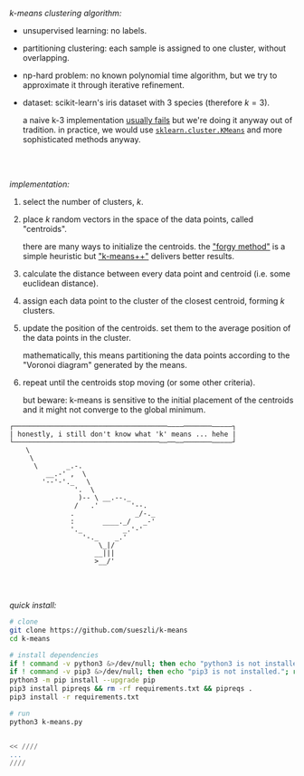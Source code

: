_k-means clustering algorithm:_

- unsupervised learning: no labels.
- partitioning clustering: each sample is assigned to one cluster, without overlapping.
- np-hard problem: no known polynomial time algorithm, but we try to approximate it through iterative refinement.
- dataset: scikit-learn's iris dataset with 3 species (therefore $k=3$).

  a naive k-3 implementation [usually fails](https://en.m.wikipedia.org/wiki/K-means_clustering#:~:text=the%20result%20often%20fails) but we're doing it anyway out of tradition. in practice, we would use [`sklearn.cluster.KMeans`](https://scikit-learn.org/stable/modules/generated/sklearn.cluster.KMeans.html) and more sophisticated methods anyway.

<br><br>

_implementation:_

1. select the number of clusters, $k$.

2. place $k$ random vectors in the space of the data points, called "centroids".

   there are many ways to initialize the centroids. the ["forgy method"](https://people.csail.mit.edu/tieu/notebook/kmeans/15_p600-hamerly.pdf) is a simple heuristic but ["k-means++"](https://en.m.wikipedia.org/wiki/K-means%2B%2B) delivers better results.

3. calculate the distance between every data point and centroid (i.e. some euclidean distance).

4. assign each data point to the cluster of the closest centroid, forming $k$ clusters.

5. update the position of the centroids. set them to the average position of the data points in the cluster.

   mathematically, this means partitioning the data points according to the "Voronoi diagram" generated by the means.

6. repeat until the centroids stop moving (or some other criteria).

   but beware: k-means is sensitive to the initial placement of the centroids and it might not converge to the global minimum.

```
┌──────────────────────────────────────––––───────–––––┐
| honestly, i still don't know what 'k' means ... hehe |
└────────────────────────────────────––──––───────–––––┘
    \
     \
      \       _.-.
         __.-' ,  \
        '--'-'._   \
                '.  \
                 )-- \ __.--._
                /   .'        '--.
               .               _/-._
               :       ____._/   _-'
               '._          _.'-'
                  '-._    _.'
                      \_|/
                     __|||
                     >__/'
```

<br><br>

_quick install:_

```bash
# clone
git clone https://github.com/sueszli/k-means
cd k-means

# install dependencies
if ! command -v python3 &>/dev/null; then echo "python3 is not installed."; return; fi
if ! command -v pip3 &>/dev/null; then echo "pip3 is not installed."; return; fi
python3 -m pip install --upgrade pip
pip3 install pipreqs && rm -rf requirements.txt && pipreqs .
pip3 install -r requirements.txt

# run
python3 k-means.py


<< ////
...
////
```

